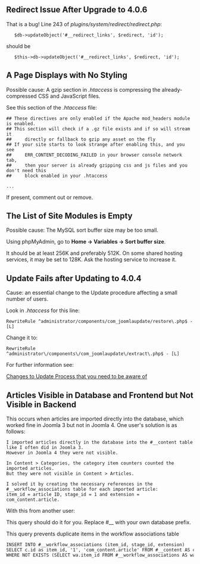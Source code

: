 <!-- Filename: J4.x:Assorted_Issues / Display title: Assorted Issues -->

## Redirect Issue After Upgrade to 4.0.6

That is a bug! Line 243 of *plugins/system/redirect/redirect.php*:

       $db->updateObject('#__redirect_links', $redirect, 'id');

should be

       $this->db->updateObject('#__redirect_links', $redirect, 'id');

## A Page Displays with No Styling

Possible cause: A gzip section in *.htaccess* is compressing the
already-compressed CSS and JavaScript files.

See this section of the *.htaccess* file:

    ## These directives are only enabled if the Apache mod_headers module is enabled.
    ## This section will check if a .gz file exists and if so will stream it
    ##     directly or fallback to gzip any asset on the fly
    ## If your site starts to look strange after enabling this, and you see
    ##     ERR_CONTENT_DECODING_FAILED in your browser console network tab,
    ##     then your server is already gzipping css and js files and you don't need this
    ##     block enabled in your .htaccess

    ...

If present, comment out or remove.

## The List of Site Modules is Empty

Possible cause: The MySQL sort buffer size may be too small.

Using phpMyAdmin, go to **Home **→** Variables **→** Sort buffer size**.

It should be at least 256K and preferably 512K. On some shared hosting
services, it may be set to 128K. Ask the hosting service to increase it.

## Update Fails after Updating to 4.0.4

Cause: an essential change to the Update procedure affecting a small
number of users.

Look in *.htaccess* for this line:

    RewriteRule ^administrator/components/com_joomlaupdate/restore\.php$ - [L]

Change it to:

    RewriteRule ^administrator\/components\/com_joomlaupdate\/extract\.php$ - [L]

For further information see:

<a
href="https://www.joomla.org/announcements/release-news/5850-changes-to-update-process-that-you-need-to-be-aware-of.html"
rel="noreferrer noopener">Changes
to Update Process that you need to be aware of</a>

## Articles Visible in Database and Frontend but Not Visible in Backend

This occurs when articles are imported directly into the database, which
worked fine in Joomla 3 but not in Joomla 4. One user's solution is as
follows:

    I imported articles directly in the database into the #__content table like I often did in Joomla 3.
    However in Joomla 4 they were not visible.

    In Content > Categories, the category item counters counted the imported articles.
    But they were not visible in Content > Articles.

    I solved it by creating the necessary references in the #__workflow_associations table for each imported article:
    item_id = article ID, stage_id = 1 and extension = com_content.article.

With this from another user:

This query should do it for you. Replace \#\_\_ with your own database
prefix.

This query prevents duplicate items in the workflow associations table

    INSERT INTO #__workflow_associations (item_id, stage_id, extension) 
    SELECT c.id as item_id, '1', 'com_content.article' FROM #__content AS c 
    WHERE NOT EXISTS (SELECT wa.item_id FROM #__workflow_associations AS wa WHERE wa.item_id = c.id);
